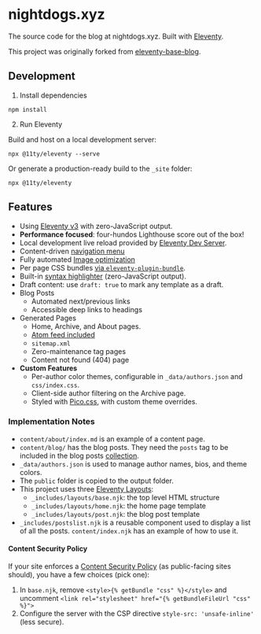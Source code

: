 # nightdogs.xyz

The source code for the blog at nightdogs.xyz. Built with [Eleventy](https://www.11ty.dev/).

This project was originally forked from [eleventy-base-blog](https://github.com/11ty/eleventy-base-blog).

## Development

1. Install dependencies

```
npm install
```

2. Run Eleventy

Build and host on a local development server:

```
npx @11ty/eleventy --serve
```

Or generate a production-ready build to the `_site` folder:

```
npx @11ty/eleventy
```

## Features

- Using [Eleventy v3](https://github.com/11ty/eleventy/releases/tag/v3.0.0) with zero-JavaScript output.
- **Performance focused**: four-hundos Lighthouse score out of the box!
- Local development live reload provided by [Eleventy Dev Server](https://www.11ty.dev/docs/dev-server/).
- Content-driven [navigation menu](https://www.11ty.dev/docs/plugins/navigation/)
- Fully automated [Image optimization](https://www.11ty.dev/docs/plugins/image/)
- Per page CSS bundles [via `eleventy-plugin-bundle`](https://github.com/11ty/eleventy-plugin-bundle).
- Built-in [syntax highlighter](https://www.11ty.dev/docs/plugins/syntaxhighlight/) (zero-JavaScript output).
- Draft content: use `draft: true` to mark any template as a draft.
- Blog Posts
  - Automated next/previous links
  - Accessible deep links to headings
- Generated Pages
  - Home, Archive, and About pages.
  - [Atom feed included](https://www.11ty.dev/docs/plugins/rss/)
  - `sitemap.xml`
  - Zero-maintenance tag pages
  - Content not found (404) page
- **Custom Features**
  - Per-author color themes, configurable in `_data/authors.json` and `css/index.css`.
  - Client-side author filtering on the Archive page.
  - Styled with [Pico.css](https://picocss.com/), with custom theme overrides.

### Implementation Notes

- `content/about/index.md` is an example of a content page.
- `content/blog/` has the blog posts. They need the `posts` tag to be included in the blog posts [collection](https://www.11ty.dev/docs/collections/).
- `_data/authors.json` is used to manage author names, bios, and theme colors.
- The `public` folder is copied to the output folder.
- This project uses three [Eleventy Layouts](https://www.11ty.dev/docs/layouts/):
  - `_includes/layouts/base.njk`: the top level HTML structure
  - `_includes/layouts/home.njk`: the home page template
  - `_includes/layouts/post.njk`: the blog post template
- `_includes/postslist.njk` is a reusable component used to display a list of all the posts. `content/index.njk` has an example of how to use it.

#### Content Security Policy

If your site enforces a [Content Security Policy](https://developer.mozilla.org/en-US/docs/Web/HTTP/CSP) (as public-facing sites should), you have a few choices (pick one):

1. In `base.njk`, remove `<style>{% getBundle "css" %}</style>` and uncomment `<link rel="stylesheet" href="{% getBundleFileUrl "css" %}">`
2. Configure the server with the CSP directive `style-src: 'unsafe-inline'` (less secure).
